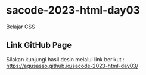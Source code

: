 # sacode-2023-html-day03
Belajar CSS

## Link GitHub Page

Silakan kunjungi hasil desin melalui link berikut :
https://agusasso.github.io/sacode-2023-html-day03/